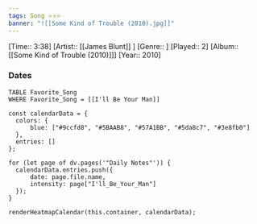 ```yaml
---
tags: Song ⭐⭐⭐ 
banner: "![[Some Kind of Trouble (2010).jpg]]"
---
```

[Time:: 3:38]
[Artist:: [[James Blunt]] ]
[Genre:: ]
[Played:: 2]
[Album:: [[Some Kind of Trouble (2010)]]]
[Year:: 2010]
### Dates
````dataview
TABLE Favorite_Song
WHERE Favorite_Song = [[I'll Be Your Man]]
````
  ```dataviewjs
const calendarData = { 
	colors: { 
		blue: ["#9ccfd8", "#5BAAB8", "#57A1BB", "#5da8c7", "#3e8fb0"] 
	}, 
	entries: [] 
}; 

for (let page of dv.pages('"Daily Notes"')) { 
	calendarData.entries.push({ 
		date: page.file.name, 
		intensity: page["I'll_Be_Your_Man"]
	}); 
} 

renderHeatmapCalendar(this.container, calendarData);
```
